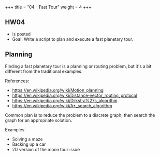 +++
title = "04 - Fast Tour"
weight = 4
+++

## HW04

 - Is posted
 - Goal: Write a script to plan and execute a fast planetary tour.

## Planning

Finding a fast planetary tour is a planning or routing problem, but it's
a bit different from the traditional examples.

References:

 - https://en.wikipedia.org/wiki/Motion_planning
 - https://en.wikipedia.org/wiki/Distance-vector_routing_protocol
 - https://en.wikipedia.org/wiki/Dijkstra%27s_algorithm
 - https://en.wikipedia.org/wiki/A*_search_algorithm

Common plan is to reduce the problem to a discrete graph, then search the graph
for an appropriate solution.

Examples:

 - Solving a maze
 - Backing up a car
 - 2D version of the moon tour issue



